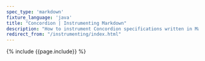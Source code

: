 ```yaml
---
spec_type: 'markdown'
fixture_language: 'java'
title: "Concordion | Instrumenting Markdown"
description: "How to instrument Concordion specifications written in Markdown. Instrumentation links the examples in the specification to the Java fixture."
redirect_from: "/instrumenting/index.html"
---
```


{% include {{page.include}} %}

